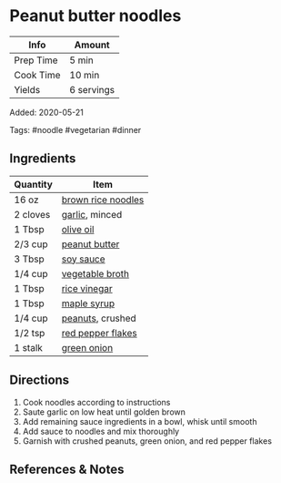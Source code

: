 # Peanut butter noodles

| Info      | Amount     |
| --------- | ---------- |
| Prep Time | 5 min      |
| Cook Time | 10 min     |
| Yields    | 6 servings |

Added: 2020-05-21

Tags: #noodle #vegetarian #dinner

## Ingredients

| Quantity | Item                                                        |
| -------- | ----------------------------------------------------------- |
| 16 oz    | [brown rice noodles](../_ingredients/rice-noodles.md) |
| 2 cloves | [garlic](../_ingredients/garlic.md), minced                 |
| 1 Tbsp   | [olive oil](../_ingredients/olive-oil.md)                   |
| 2/3 cup  | [peanut butter](../_ingredients/peanut-butter.md)           |
| 3 Tbsp   | [soy sauce](../_ingredients/soy-sauce.md)                   |
| 1/4 cup  | [vegetable broth](../_ingredients/vegetable-broth.md)       |
| 1 Tbsp   | [rice vinegar](../_ingredients/rice-vinegar.md)             |
| 1 Tbsp   | [maple syrup](../_ingredients/maple-syrup.md)               |
| 1/4 cup  | [peanuts](../_ingredients/peanuts.md), crushed              |
| 1/2 tsp  | [red pepper flakes](../_ingredients/red-pepper-flakes.md)   |
| 1 stalk  | [green onion](../_ingredients/green-onion.md)               |

## Directions

1. Cook noodles according to instructions
2. Saute garlic on low heat until golden brown
3. Add remaining sauce ingredients in a bowl, whisk until smooth
4. Add sauce to noodles and mix thoroughly
5. Garnish with crushed peanuts, green onion, and red pepper flakes

## References & Notes

[^1]: [Original recipe](https://eatwithclarity.com/spicy-peanut-butter-noodles/print/9682/)
